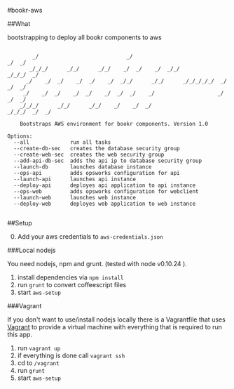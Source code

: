 #bookr-aws

##What

bootstrapping to deploy all bookr components to aws
```

        _/                            _/                                        _/  _/
       _/_/_/      _/_/      _/_/    _/  _/    _/  _/_/                _/_/_/  _/     
      _/    _/  _/    _/  _/    _/  _/_/      _/_/      _/_/_/_/_/  _/        _/  _/  
     _/    _/  _/    _/  _/    _/  _/  _/    _/                    _/        _/  _/   
    _/_/_/      _/_/      _/_/    _/    _/  _/                      _/_/_/  _/  _/    

    Bootstraps AWS environment for bookr components. Version 1.0

Options:
  --all             run all tasks                             
  --create-db-sec   creates the database security group       
  --create-web-sec  creates the web security group            
  --add-api-db-sec  adds the api ip to database security group
  --launch-db       launches database instance                
  --ops-api         adds opsworks configuration for api       
  --launch-api      launches api instance                     
  --deploy-api      deployes api application to api instance  
  --ops-web         adds opsworks configuration for webclient 
  --launch-web      launches web instance                     
  --deploy-web      deployes web application to web instance  
  
```

##Setup

0. Add your aws credentials to `aws-credentials.json`

###Local nodejs

You need nodejs, npm and grunt. (tested with node v0.10.24 ).

1. install dependencies via `npm install`
2. run `grunt` to convert coffeescript files
3. start `aws-setup`

###Vagrant

If you don't want to use/install nodejs locally there is a Vagrantfile that uses [Vagrant](http://www.vagrantup.com/)
to provide a virtual machine with everything that is required to run this app.

1. run `vagrant up`
2. if everything is done call `vagrant ssh`
3. cd to `/vagrant`
4. run `grunt`
5. start `aws-setup`